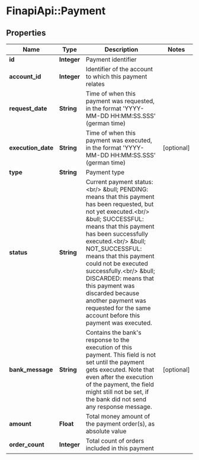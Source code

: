 # FinapiApi::Payment

## Properties
Name | Type | Description | Notes
------------ | ------------- | ------------- | -------------
**id** | **Integer** | Payment identifier | 
**account_id** | **Integer** | Identifier of the account to which this payment relates | 
**request_date** | **String** | Time of when this payment was requested, in the format &#39;YYYY-MM-DD HH:MM:SS.SSS&#39; (german time) | 
**execution_date** | **String** | Time of when this payment was executed, in the format &#39;YYYY-MM-DD HH:MM:SS.SSS&#39; (german time) | [optional] 
**type** | **String** | Payment type | 
**status** | **String** | Current payment status:&lt;br/&gt; &amp;bull; PENDING: means that this payment has been requested, but not yet executed.&lt;br/&gt; &amp;bull; SUCCESSFUL: means that this payment has been successfully executed.&lt;br/&gt; &amp;bull; NOT_SUCCESSFUL: means that this payment could not be executed successfully.&lt;br/&gt; &amp;bull; DISCARDED: means that this payment was discarded because another payment was requested for the same account before this payment was executed. | 
**bank_message** | **String** | Contains the bank&#39;s response to the execution of this payment. This field is not set until the payment gets executed. Note that even after the execution of the payment, the field might still not be set, if the bank did not send any response message. | [optional] 
**amount** | **Float** | Total money amount of the payment order(s), as absolute value | 
**order_count** | **Integer** | Total count of orders included in this payment | 


